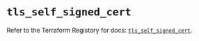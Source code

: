 # `tls_self_signed_cert`

Refer to the Terraform Registory for docs: [`tls_self_signed_cert`](https://www.terraform.io/docs/providers/tls/r/self_signed_cert).
